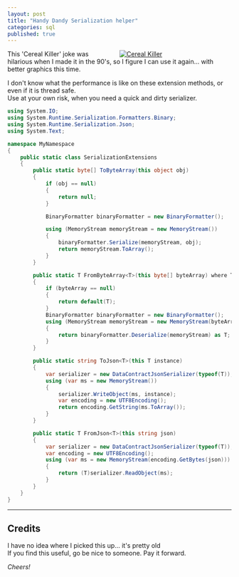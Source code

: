 ```yaml
---
layout: post
title: "Handy Dandy Serialization helper"
categories: sql 
published: true
---
```


<a href="https://pagingfunmums.com/2017/11/02/diy-cereal-killer-halloween-costume/" title="DIY Cereal killer costume" style="float:right; margin-left:3em;width:50%;overflow:auto;"><img src="https://github.com/FinnAngelo/FinnAngelo.github.io/raw/master/_posts/images/DIY-Cereal-Killer-Halloween-Costume.jpg" alt="Cereal Killer"></a>

This 'Cereal Killer' joke was hilarious when I made it in the 90's, so I figure I can use it again... with better graphics this time.

I don't know what the performance is like on these extension methods, or even if it is thread safe.  
Use at your own risk, when you need a quick and dirty serializer.

```csharp 
using System.IO;
using System.Runtime.Serialization.Formatters.Binary;
using System.Runtime.Serialization.Json;
using System.Text; 

namespace MyNamespace
{
	public static class SerializationExtensions
	{
		public static byte[] ToByteArray(this object obj)
		{
			if (obj == null)
			{
				return null;
			}

			BinaryFormatter binaryFormatter = new BinaryFormatter();

			using (MemoryStream memoryStream = new MemoryStream())
			{
				binaryFormatter.Serialize(memoryStream, obj);
				return memoryStream.ToArray();
			}
		}

		public static T FromByteArray<T>(this byte[] byteArray) where T : class
		{
			if (byteArray == null)
			{
				return default(T);
			}
			BinaryFormatter binaryFormatter = new BinaryFormatter();
			using (MemoryStream memoryStream = new MemoryStream(byteArray))
			{
				return binaryFormatter.Deserialize(memoryStream) as T;
			}
		}

		public static string ToJson<T>(this T instance)
		{
			var serializer = new DataContractJsonSerializer(typeof(T));
			using (var ms = new MemoryStream())
			{
				serializer.WriteObject(ms, instance);
				var encoding = new UTF8Encoding();
				return encoding.GetString(ms.ToArray());
			}
		}

		public static T FromJson<T>(this string json)
		{
			var serializer = new DataContractJsonSerializer(typeof(T));
			var encoding = new UTF8Encoding();
			using (var ms = new MemoryStream(encoding.GetBytes(json)))
			{
				return (T)serializer.ReadObject(ms);
			}
		}
	}
}
``` 

----------------------------------------

## Credits ##

I have no idea where I picked this up... it's pretty old  
If you find this useful, go be nice to someone. Pay it forward.

_Cheers!_
